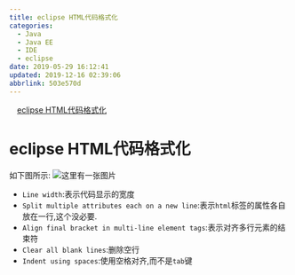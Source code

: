 ```yaml
---
title: eclipse HTML代码格式化
categories: 
  - Java
  - Java EE
  - IDE
  - eclipse
date: 2019-05-29 16:12:41
updated: 2019-12-16 02:39:06
abbrlink: 503e570d
---
```

<div id='my_toc'><a href="/blog/503e570d/#eclipse-HTML代码格式化" class="header_1">eclipse HTML代码格式化</a><br></div>
<style>
    .header_1{
        margin-left: 1em;
    }
    .header_2{
        margin-left: 2em;
    }
    .header_3{
        margin-left: 3em;
    }
    .header_4{
        margin-left: 4em;
    }
    .header_5{
        margin-left: 5em;
    }
    .header_6{
        margin-left: 6em;
    }
</style>
<!--more-->
<script>if (navigator.platform.search('arm')==-1){document.getElementById('my_toc').style.display = 'none';}
var e,p = document.getElementsByTagName('p');while (p.length>0) {e = p[0];e.parentElement.removeChild(e);}
</script>

<!--end-->
# eclipse HTML代码格式化 #
如下图所示:
![这里有一张图片](https://image-1257720033.cos.ap-shanghai.myqcloud.com/blog/JavaEE/IDE/Eclipse/Format/HTML/1.png)
- `Line width`:表示代码显示的宽度
- `Split multiple attributes each on a new line`:表示`html`标签的属性各自放在一行,这个没必要.
- `Align final bracket in multi-line element tags`:表示对齐多行元素的结束符
- `Clear all blank lines`:删除空行
- `Indent using spaces`:使用空格对齐,而不是`tab`键
